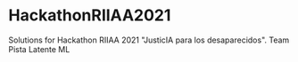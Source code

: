 # HackathonRIIAA2021
Solutions for Hackathon RIIAA 2021 "JusticIA para los desaparecidos". Team Pista Latente ML
